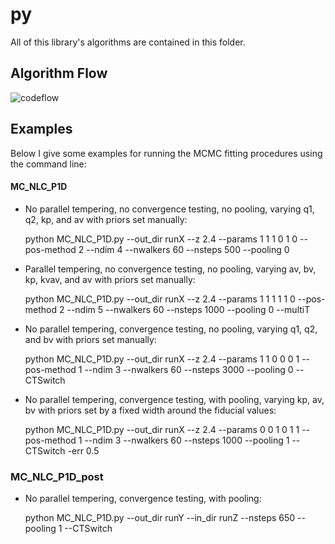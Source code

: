 # py
All of this library's algorithms are contained in this folder.
## Algorithm Flow
![codeflow](https://github.com/SGontcho/NLC_Ina/blob/master/Figures/codeflow.jpeg)

## Examples
Below I give some examples for running the MCMC fitting procedures using the command line:
#### MC_NLC_P1D
* No parallel tempering, no convergence testing, no pooling, varying q1, q2, kp, and av with priors set manually:

    python MC_NLC_P1D.py --out_dir runX --z 2.4 --params 1 1 1 0 1 0 --pos-method 2 --ndim 4 --nwalkers 60 --nsteps 500 --pooling 0 
* Parallel tempering, no convergence testing, no pooling, varying av, bv, kp, kvav, and av with priors set manually:

    python MC_NLC_P1D.py --out_dir runX --z 2.4 --params 1 1 1 1 1 0 --pos-method 2 --ndim 5 --nwalkers 60 --nsteps 1000 --pooling 0 --multiT
* No parallel tempering, convergence testing, no pooling, varying q1, q2, and bv with priors set manually:

    python MC_NLC_P1D.py --out_dir runX --z 2.4 --params 1 1 0 0 0 1 --pos-method 1 --ndim 3 --nwalkers 60 --nsteps 3000 --pooling 0 --CTSwitch
* No parallel tempering, convergence testing, with pooling, varying kp, av, bv with priors set by a fixed width around the fiducial values:

    python MC_NLC_P1D.py --out_dir runX --z 2.4 --params 0 0 1 0 1 1 --pos-method 1 --ndim 3 --nwalkers 60 --nsteps 1000 --pooling 1 --CTSwitch -err 0.5
### MC_NLC_P1D_post
* No parallel tempering, convergence testing, with pooling:

    python MC_NLC_P1D.py --out_dir runY --in_dir runZ  --nsteps 650 --pooling 1 --CTSwitch